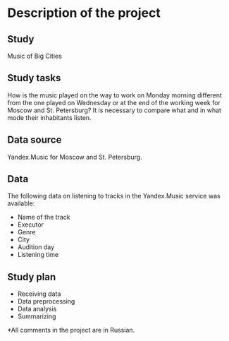 # Description of the project

## Study
Music of Big Cities

## Study tasks
How is the music played on the way to work on Monday morning different from the one played on Wednesday or at the end of the working week for Moscow and St. Petersburg? 
It is necessary to compare what and in what mode their inhabitants listen.

## Data source
Yandex.Music for Moscow and St. Petersburg.

## Data
The following data on listening to tracks in the Yandex.Music service was available:

- Name of the track
- Executor
- Genre
- City
- Audition day
- Listening time

## Study plan

- Receiving data
- Data preprocessing
- Data analysis
- Summarizing

*All comments in the project are in Russian.